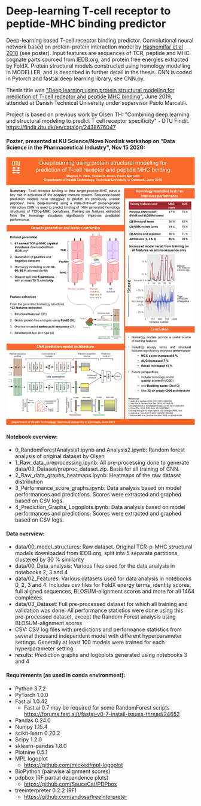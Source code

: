# Deep-learning T-cell receptor to peptide-MHC binding predictor
Deep-learning based T-cell receptor binding predictor. Convolutional neural network based on protein-protein interaction model by [Hashemifar et al 2018](https://academic.oup.com/bioinformatics/article/34/17/i802/5093239) (see poster). Input features are sequences of TCR, peptide and MHC cognate parts sourced from IEDB.org, and protein free energies extracted by FoldX. Protein structural models constructed using homology modelling in MODELLER, and is described in further detail in the thesis. CNN is coded in Pytorch and fast.ai deep learning library, see CNN.py.

Thesis title was ["Deep learning using protein structural modeling for prediction of T-cell receptor and peptide MHC binding"](https://github.com/Magnushhoie/TCR-p-MHC/blob/master/MagnusHoie_MasterThesis_Final.pdf), June 2019, attended at Danish Technical University under supervisor Paolo Marcatili.

Project is based on previous work by Olsen TH:
"Combining deep learning and structural modeling to predict T cell receptor specificity" - DTU Findit. https://findit.dtu.dk/en/catalog/2438676047


#### Poster, presented at KU Science/Novo Nordisk workshop on “Data Science in the Pharmaceutical Industry", Nov 15 2020:
<img src="https://github.com/Magnushhoie/TCR-p-MHC/raw/master/tcr_p_mhc_poster_2019.png">

#### Notebook overview:

- 0_RandomForestAnalysis1.ipynb and Analysis2.ipynb: Random forest analysis of original dataset by Olsen
- 1_Raw_data_preprocessing.ipynb: All pre-processing done to generate data/03_Dataset/preproc_dataset.zip. Basis for all training of CNN.
- 2_Raw_data_graphs_heatmaps.ipynb: Heatmaps of the raw dataset distribution
- 3_Performance_score_graphs.ipynb: Data analysis based on model performances and predictions. Scores were extracted and graphed based on CSV logs.
- 4_Prediction_Graphs_Logoplots.ipynb: Data analysis based on model performances and predictions. Scores were extracted and graphed based on CSV logs.

#### Data overview:

- data/00_model_structures: Raw dataset. Original TCR-p-MHC structural models downloaded from IEDB.org, split into 5 separate partitions, clustered by 30 % similarity
- data/00_Data_analysis: Various files used for the data analysis in notebooks 2, 3 and 4
- data/02_Features: Various datasets used for data analysis in notebooks 0, 2, 3 and 4. Includes csv files for FoldX energy terms, identity scores, full aligned sequences, BLOSUM-alignment scores and more for all 1464 complexes.
- data/03_Dataset: Full pre-processed dataset for which all training and validation was done. All performance statistics were done using this pre-processed dataset, except the Random Forest analysis using BLOSUM-alignment scores
- CSV: CSV log files with predictions and performance statistics from several thousand independent model with different hyperparameter settings. Generally at least 100 models were trained for each hyperparameter setting.
- results: Prediction graphs and logoplots generated using notebooks 3 and 4


#### Requirements (as used in conda environment):
- Python 3.7.2
- PyTorch 1.0.0
- Fast.ai 1.0.42
  - Fast.ai 0.7 may be required for some RandomForest scripts https://forums.fast.ai/t/fastai-v0-7-install-issues-thread/24652
- Pandas 0.24.0
- Numpy 1.15.4
- scikit-learn 0.20.2
- Scipy 1.2.0
- sklearn-pandas 1.8.0
- Plotnine 0.5.1
- MPL logoplot
  - https://github.com/micked/mpl-logoplot
- BioPython (pairwise alignment scores)
- pdpbox (RF partial dependence plots)
  - https://github.com/SauceCat/PDPbox
- treeinterpreter 0.2.2 (RF)
  - https://github.com/andosa/treeinterpreter







